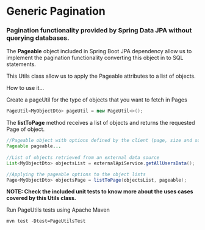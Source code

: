 # Generic Pagination

### Pagination functionality provided by Spring Data JPA without querying databases. 

The **Pageable** object included in Spring Boot JPA dependency allow us to implement the pagination functionality converting this object in to SQL statements.

This Utils class allow us to apply the Pageable attributes to a list of objects. 

How to use it...

Create a pageUtil for the type of objects that you want to fetch in Pages 

```java
PageUtil<MyObjectDto> pageUtil = new PageUtil<>();
```

The **listToPage** method receives a list of objects and returns the requested Page of object.

```java
//Pageable object with options defined by the client (page, size and sort)
Pageable pageable...
        
//List of objects retrieved from an external data source
List<MyObjectDto> objectsList = externalApiService.getAllUsersData();

//Applying the pageable options to the object lists
Page<MyObjectDto> objectsPage = listToPage(objectsList, pageable);
```

**NOTE: Check the included unit tests to know more about the uses cases covered by this Utils class.**

Run PageUtils tests using Apache Maven

```command
mvn test -Dtest=PageUtilsTest
```